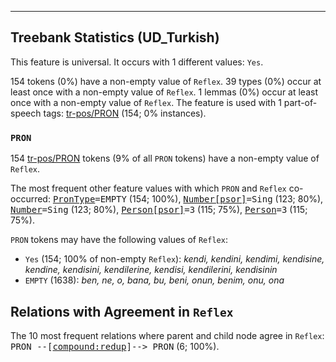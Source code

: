 

--------------------------------------------------------------------------------

## Treebank Statistics (UD_Turkish)

This feature is universal.
It occurs with 1 different values: `Yes`.

154 tokens (0%) have a non-empty value of `Reflex`.
39 types (0%) occur at least once with a non-empty value of `Reflex`.
1 lemmas (0%) occur at least once with a non-empty value of `Reflex`.
The feature is used with 1 part-of-speech tags: [tr-pos/PRON]() (154; 0% instances).

### `PRON`

154 [tr-pos/PRON]() tokens (9% of all `PRON` tokens) have a non-empty value of `Reflex`.

The most frequent other feature values with which `PRON` and `Reflex` co-occurred: <tt><a href="PronType.html">PronType</a>=EMPTY</tt> (154; 100%), <tt><a href="Number[psor].html">Number[psor]</a>=Sing</tt> (123; 80%), <tt><a href="Number.html">Number</a>=Sing</tt> (123; 80%), <tt><a href="Person[psor].html">Person[psor]</a>=3</tt> (115; 75%), <tt><a href="Person.html">Person</a>=3</tt> (115; 75%).

`PRON` tokens may have the following values of `Reflex`:

* `Yes` (154; 100% of non-empty `Reflex`): <em>kendi, kendini, kendimi, kendisine, kendine, kendisini, kendilerine, kendisi, kendilerini, kendisinin</em>
* `EMPTY` (1638): <em>ben, ne, o, bana, bu, beni, onun, benim, onu, ona</em>

## Relations with Agreement in `Reflex`

The 10 most frequent relations where parent and child node agree in `Reflex`:
<tt>PRON --[<a href="../dep/compound:redup.html">compound:redup</a>]--> PRON</tt> (6; 100%).

